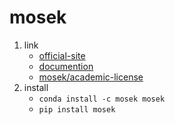 # mosek

1. link
   * [official-site](https://www.mosek.com/)
   * [documention](https://docs.mosek.com/latest/pythonfusion/index.html)
   * [mosek/academic-license](https://www.mosek.com/products/academic-licenses/)
2. install
   * `conda install -c mosek mosek`
   * `pip install mosek`
